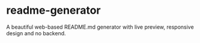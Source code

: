 # readme-generator
A beautiful web-based README.md generator with live preview, responsive design and no backend.

